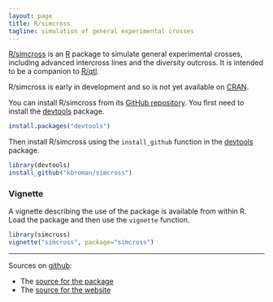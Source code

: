 ```yaml
---
layout: page
title: R/simcross
tagline: simulation of general experimental crosses
---
```


[R/simcross](https://github.com/kbroman/simcross) is an
[R](http://www.r-project.org) package to simulate general experimental
crosses, including advanced intercross lines and the diversity outcross.
It is intended to be a companion to [R/qtl](http://www.rqtl.org).

R/simcross is early in development and so is not yet available on
[CRAN](http://cran.r-project.org).

You can install R/simcross from its
[GitHub repository](http://github.com/kbroman/simcross). You first need to
install the [devtools](https://github.com/hadley/devtools) package.

```r
install.packages("devtools")
```

Then install R/simcross using the `install_github` function in the
[devtools](http://github.com/hadley/devtools) package.

```r
library(devtools)
install_github("kbroman/simcross")
```

### Vignette

A vignette describing the use of the package is available from within
R. Load the package and then use the `vignette` function.

```r
library(simcross)
vignette("simcross", package="simcross")
```

---

Sources on [github](http://github.com):

- The [source for the package](https://github.com/kbroman/simcross/tree/master)
- The [source for the website](https://github.com/kbroman/simcross/tree/gh-pages)
